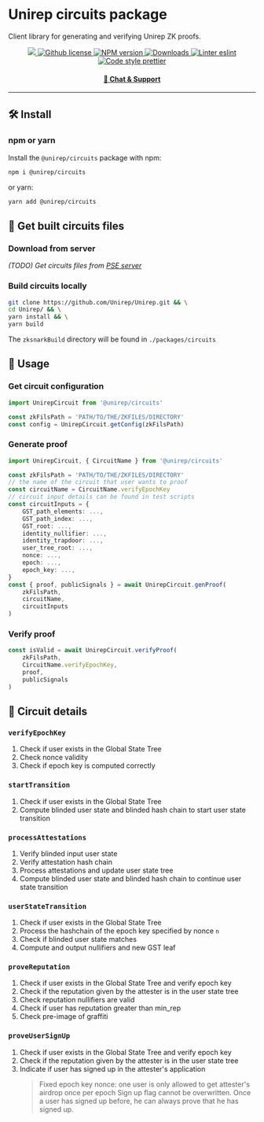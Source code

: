 # Unirep circuits package

Client library for generating and verifying Unirep ZK proofs.

<p align="center">
    <a href="https://github.com/unirep/unirep">
        <img src="https://img.shields.io/badge/project-unirep-blue.svg?style=flat-square">
    </a>
    <a href="https://github.com/unirep/unirep/blob/master/LICENSE">
        <img alt="Github license" src="https://img.shields.io/github/license/unirep/unirep.svg?style=flat-square">
    </a>
    <a href="https://www.npmjs.com/package/@unirep/circuits">
        <img alt="NPM version" src="https://img.shields.io/npm/v/@unirep/circuits?style=flat-square" />
    </a>
    <a href="https://npmjs.org/package/@unirep/circuits">
        <img alt="Downloads" src="https://img.shields.io/npm/dm/@unirep/circuits.svg?style=flat-square" />
    </a>
    <a href="https://eslint.org/">
        <img alt="Linter eslint" src="https://img.shields.io/badge/linter-eslint-8080f2?style=flat-square&logo=eslint" />
    </a>
    <a href="https://prettier.io/">
        <img alt="Code style prettier" src="https://img.shields.io/badge/code%20style-prettier-f8bc45?style=flat-square&logo=prettier" />
    </a>
</p>


<div align="center">
    <h4>
        <a href="https://discord.gg/uRPhQVB2">
            🤖 Chat &amp; Support
        </a>
    </h4>
</div>

---

## 🛠 Install

### npm or yarn

Install the `@unirep/circuits` package with npm:

```bash
npm i @unirep/circuits
```

or yarn:

```bash
yarn add @unirep/circuits
```

## 🔑 Get built circuits files
### Download from server

*(TODO) Get circuits files from [PSE server](http://www.trusted-setup-pse.org/)*

### Build circuits locally

```bash
git clone https://github.com/Unirep/Unirep.git && \
cd Unirep/ && \
yarn install && \
yarn build
```

The `zksnarkBuild` directory will be found in `./packages/circuits`

## 📔 Usage

### Get circuit configuration

```typescript
import UnirepCircuit from '@unirep/circuits'

const zkFilsPath = 'PATH/TO/THE/ZKFILES/DIRECTORY'
const config = UnirepCircuit.getConfig(zkFilsPath)
```

### Generate proof

```typescript
import UnirepCircuit, { CircuitName } from '@unirep/circuits'

const zkFilsPath = 'PATH/TO/THE/ZKFILES/DIRECTORY'
// the name of the circuit that user wants to proof
const circuitName = CircuitName.verifyEpochKey
// circuit input details can be found in test scripts
const circuitInputs = {
    GST_path_elements: ...,
    GST_path_index: ...,
    GST_root: ...,
    identity_nullifier: ...,
    identity_trapdoor: ...,
    user_tree_root: ...,
    nonce: ...,
    epoch: ...,
    epoch_key: ...,
}
const { proof, publicSignals } = await UnirepCircuit.genProof(
    zkFilsPath,
    circuitName,
    circuitInputs
)
```

### Verify proof
```typescript
const isValid = await UnirepCircuit.verifyProof(
    zkFilsPath,
    CircuitName.verifyEpochKey,
    proof,
    publicSignals
)
```

## 🔎 Circuit details

<h3><code>verifyEpochKey</code></h3>

1. Check if user exists in the Global State Tree
2. Check nonce validity
3. Check if epoch key is computed correctly

<h3><code>startTransition</code></h3>

1. Check if user exists in the Global State Tree
2. Compute blinded user state and blinded hash chain to start user state transition

<h3><code>processAttestations</code></h3>

1. Verify blinded input user state
2. Verify attestation hash chain
3. Process attestations and update user state tree
4. Compute blinded user state and blinded hash chain to continue user state transition

<h3><code>userStateTransition</code></h3>

1. Check if user exists in the Global State Tree
2. Process the hashchain of the epoch key specified by nonce `n`
3. Check if blinded user state matches
4. Compute and output nullifiers and new GST leaf

<h3><code>proveReputation</code></h3>

1. Check if user exists in the Global State Tree and verify epoch key
2. Check if the reputation given by the attester is in the user state tree
3. Check reputation nullifiers are valid
4. Check if user has reputation greater than min_rep
5. Check pre-image of graffiti

<h3><code>proveUserSignUp</code></h3>

1. Check if user exists in the Global State Tree and verify epoch key
2. Check if the reputation given by the attester is in the user state tree
3. Indicate if user has signed up in the attester's application
    > Fixed epoch key nonce: one user is only allowed to get attester's airdrop once per epoch
    > Sign up flag cannot be overwritten. Once a user has signed up before, he can always prove that he has signed up.